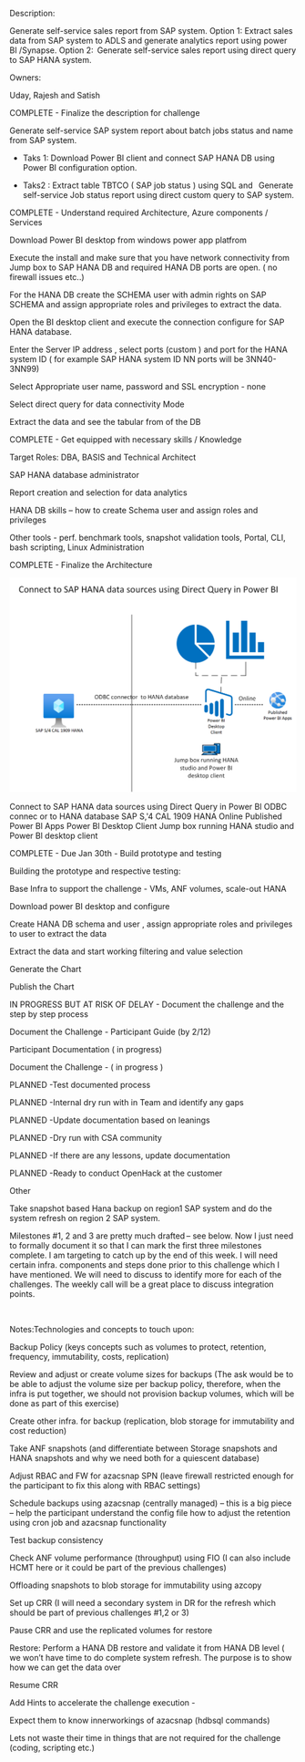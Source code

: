 Description: 

 

Generate self-service sales report from SAP system. Option 1: Extract sales data from SAP system to ADLS and generate analytics  report using power BI /Synapse. Option 2:  Generate self-service sales report using direct query to SAP  HANA system. 

 

Owners:  

Uday, Rajesh and Satish 

 

 

COMPLETE - Finalize the description for challenge 

 

   Generate self-service SAP system  report about batch jobs status and  name from SAP system. 

 

   * Taks 1: Download Power BI client and connect SAP HANA DB using Power BI configuration option. 

   * Taks2 : Extract  table TBTCO ( SAP job status ) using SQL and   Generate self-service Job status report  using direct custom query to SAP system. 

 

 

 

COMPLETE - Understand required Architecture, Azure components / Services 

 

Download Power  BI  desktop from windows power app platfrom  

Execute the install and make sure that you have network connectivity from Jump box to SAP HANA DB and required HANA DB ports are open. ( no firewall issues etc..) 

For the HANA DB create the SCHEMA user with admin rights on SAP SCHEMA and assign appropriate roles and privileges to extract the data. 

Open the BI desktop client and execute the connection configure for SAP HANA database. 

Enter the Server IP address , select ports  (custom ) and port  for the  HANA system ID  ( for example SAP HANA system ID NN ports will be 3NN40-3NN99) 

Select Appropriate user name,  password and SSL encryption - none 

Select direct query for data connectivity Mode  

Extract the data and see the  tabular from of the DB 

 

 

 

COMPLETE - Get equipped with necessary skills / Knowledge 

 

Target Roles: DBA, BASIS and Technical Architect 

SAP HANA database administrator  

Report creation and selection for data analytics 

HANA DB skills – how to create Schema user and assign roles and privileges 

Other tools - perf. benchmark tools, snapshot validation tools, Portal, CLI, bash scripting, Linux Administration 

 

 

 

COMPLETE - Finalize the Architecture 

 
![](media/GetImage.png)
 

Connect to SAP HANA data sources using Direct Query in Power Bl 
ODBC connec or to HANA database 
SAP S,'4 CAL 1909 HANA 
Online 
Published 
Power Bl Apps 
Power Bl 
Desktop 
Client 
Jump box running HANA 
studio and Power Bl 
desktop client 
 

 

 

COMPLETE - Due Jan 30th - Build prototype and testing 

 

Building the prototype and respective testing: 

Base Infra to support the challenge - VMs, ANF volumes, scale-out HANA 

Download power BI desktop and configure 

Create HANA DB schema and user , assign appropriate roles and privileges  to user to extract the data 

Extract the data and start working filtering and value selection 

Generate the Chart  

Publish the Chart 

IN PROGRESS BUT AT RISK OF DELAY - Document the challenge and the step by step process 

 

Document the Challenge - Participant Guide (by 2/12) 

Participant Documentation ( in progress)  

Document the Challenge -  ( in progress )  

PLANNED -Test documented process 

 

 

 

PLANNED -Internal dry run with in Team and identify any gaps 

 

 

 

PLANNED -Update documentation based on leanings 

 

 

 

PLANNED -Dry run with CSA community 

 

 

 

PLANNED -If there are any lessons, update documentation 

 

 

 

PLANNED -Ready to conduct OpenHack at the customer 

 

 

 

Other 

 

 

 

 

 

 

 

Take snapshot based Hana backup on region1 SAP system and do the system refresh on region 2 SAP system. 

 

 

Milestones #1, 2 and 3 are pretty much drafted – see below. Now I just need to formally document it so that I can mark the first three milestones complete. I am targeting to catch up by the end of this week. I will need certain infra. components and steps done prior to this challenge which I have mentioned. We will need to discuss to identify more for each of the challenges. The weekly call will be a great place to discuss integration points. 

  

Notes:Technologies and concepts to touch upon: 

Backup Policy (keys concepts such as volumes to protect, retention, frequency, immutability, costs, replication) 

Review and adjust or create volume sizes for backups (The ask would be to be able to adjust the volume size per backup policy, therefore, when the infra is put together, we should not provision backup volumes, which will be done as part of this exercise) 

Create other infra. for backup (replication, blob storage for immutability and cost reduction) 

Take ANF snapshots (and differentiate between Storage snapshots and HANA snapshots and why we need both for a quiescent database) 

Adjust RBAC and FW for azacsnap SPN (leave firewall restricted enough for the participant to fix this along with RBAC settings) 

Schedule backups using azacsnap (centrally managed) – this is a big piece – help the participant understand the config file how to adjust the retention using cron job and azacsnap functionality 

Test backup consistency 

Check ANF volume performance (throughput) using FIO (I can also include HCMT here or it could be part of the previous challenges) 

Offloading snapshots to blob storage for immutability using azcopy 

Set up CRR (I will need a secondary system in DR for the refresh which should be part of previous challenges #1,2 or 3) 

Pause CRR and use the replicated volumes for restore 

Restore: Perform a HANA DB restore and validate it from HANA DB level ( we won’t have time to do complete system refresh. The purpose is to show how we can get the data over 

Resume CRR 

 

Add Hints to accelerate the challenge execution -  

Expect them to know innerworkings of azacsnap (hdbsql commands) 

Lets not waste their time in things that are not required for the challenge (coding, scripting etc.) 

 

